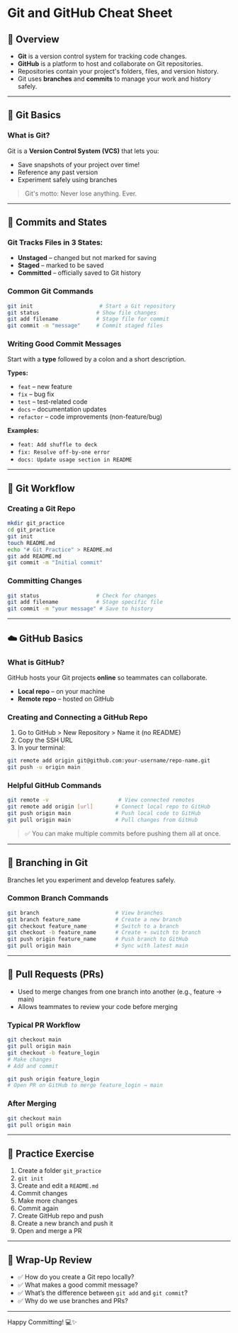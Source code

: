 # Git and GitHub Cheat Sheet

## 🧠 Overview

* **Git** is a version control system for tracking code changes.
* **GitHub** is a platform to host and collaborate on Git repositories.
* Repositories contain your project's folders, files, and version history.
* Git uses **branches** and **commits** to manage your work and history safely.

---

## 🔧 Git Basics

### What is Git?

Git is a **Version Control System (VCS)** that lets you:

* Save snapshots of your project over time!
* Reference any past version
* Experiment safely using branches

> Git's motto: Never lose anything. Ever.

---

## 💾 Commits and States

### Git Tracks Files in 3 States:

* **Unstaged** – changed but not marked for saving
* **Staged** – marked to be saved
* **Committed** – officially saved to Git history

### Common Git Commands

```bash
git init                     # Start a Git repository
git status                  # Show file changes
git add filename            # Stage file for commit
git commit -m "message"     # Commit staged files
```

### Writing Good Commit Messages

Start with a **type** followed by a colon and a short description.

**Types:**

* `feat` – new feature
* `fix` – bug fix
* `test` – test-related code
* `docs` – documentation updates
* `refactor` – code improvements (non-feature/bug)

**Examples:**

* `feat: Add shuffle to deck`
* `fix: Resolve off-by-one error`
* `docs: Update usage section in README`

---

## 🔁 Git Workflow

### Creating a Git Repo

```bash
mkdir git_practice
cd git_practice
git init
touch README.md
echo "# Git Practice" > README.md
git add README.md
git commit -m "Initial commit"
```

### Committing Changes

```bash
git status                  # Check for changes
git add filename            # Stage specific file
git commit -m "your message" # Save to history
```

---

## ☁️ GitHub Basics

### What is GitHub?

GitHub hosts your Git projects **online** so teammates can collaborate.

* **Local repo** – on your machine
* **Remote repo** – hosted on GitHub

### Creating and Connecting a GitHub Repo

1. Go to GitHub > New Repository > Name it (no README)
2. Copy the SSH URL
3. In your terminal:

```bash
git remote add origin git@github.com:your-username/repo-name.git
git push -u origin main
```

### Helpful GitHub Commands

```bash
git remote -v                      # View connected remotes
git remote add origin [url]       # Connect local repo to GitHub
git push origin main              # Push local code to GitHub
git pull origin main              # Pull changes from GitHub
```

> ✅ You can make multiple commits before pushing them all at once.

---

## 🌱 Branching in Git

Branches let you experiment and develop features safely.

### Common Branch Commands

```bash
git branch                        # View branches
git branch feature_name           # Create a new branch
git checkout feature_name         # Switch to a branch
git checkout -b feature_name      # Create + switch to branch
git push origin feature_name      # Push branch to GitHub
git pull origin main              # Sync with latest main
```

---

## 🔀 Pull Requests (PRs)

* Used to merge changes from one branch into another (e.g., feature → main)
* Allows teammates to review your code before merging

### Typical PR Workflow

```bash
git checkout main
git pull origin main
git checkout -b feature_login
# Make changes
# Add and commit

git push origin feature_login
# Open PR on GitHub to merge feature_login → main
```

### After Merging

```bash
git checkout main
git pull origin main
```

---

## 🧪 Practice Exercise

1. Create a folder `git_practice`
2. `git init`
3. Create and edit a `README.md`
4. Commit changes
5. Make more changes
6. Commit again
7. Create GitHub repo and push
8. Create a new branch and push it
9. Open and merge a PR

---

## 🧠 Wrap-Up Review

* ✅ How do you create a Git repo locally?
* ✅ What makes a good commit message?
* ✅ What’s the difference between `git add` and `git commit`?
* ✅ Why do we use branches and PRs?

---

Happy Committing! 💻✨

